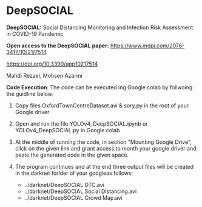 # DeepSOCIAL
**DeepSOCIAL:**
Social Distancing Monitoring and Infection Risk Assessment in COVID-19 Pandemic

**Open access to the DeepSOCIAL paper:**
https://www.mdpi.com/2076-3417/10/21/7514

https://doi.org/10.3390/app10217514

Mahdi Rezaei, Mohsen Azarmi 

**Code Execution**:
The code can be executed ing Google colab by follwoing the guidline below:
1. Copy files OxfordTownCentreDataset.avi & sory.py in the root of your Google driver
2. Open and run the file YOLOv4_DeepSOCIAL.ipynb or YOLOv4_DeepSOCIAL.py in Google colab
3. At the middle of running the code, in section "Mounting Google Drive", click on the given link and grant access to month your google driver and paste the generated code in the given space.
4. The program continues and at the end three output files will be created in the darknet forlder of your googleas follows:

    * ../darknet/DeepSOCIAL DTC.avi
    * ../darknet/DeepSOCIAL Social Distancing.avi
    * ../darknet/DeepSOCIAL Crowd Map.avi
    
